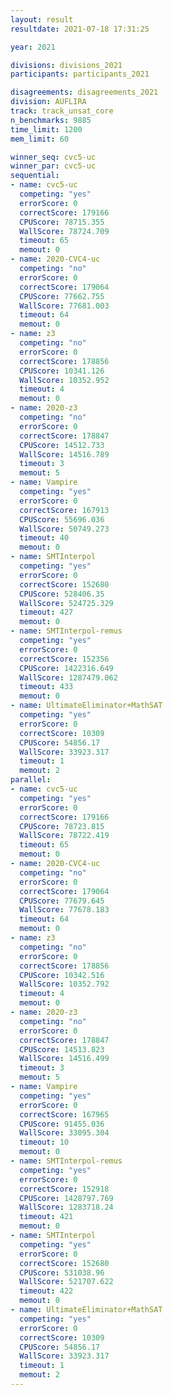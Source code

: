```yaml
---
layout: result
resultdate: 2021-07-18 17:31:25

year: 2021

divisions: divisions_2021
participants: participants_2021

disagreements: disagreements_2021
division: AUFLIRA
track: track_unsat_core
n_benchmarks: 9885
time_limit: 1200
mem_limit: 60

winner_seq: cvc5-uc
winner_par: cvc5-uc
sequential:
- name: cvc5-uc
  competing: "yes"
  errorScore: 0
  correctScore: 179166
  CPUScore: 78715.355
  WallScore: 78724.709
  timeout: 65
  memout: 0
- name: 2020-CVC4-uc
  competing: "no"
  errorScore: 0
  correctScore: 179064
  CPUScore: 77662.755
  WallScore: 77681.003
  timeout: 64
  memout: 0
- name: z3
  competing: "no"
  errorScore: 0
  correctScore: 178856
  CPUScore: 10341.126
  WallScore: 10352.952
  timeout: 4
  memout: 0
- name: 2020-z3
  competing: "no"
  errorScore: 0
  correctScore: 178847
  CPUScore: 14512.733
  WallScore: 14516.789
  timeout: 3
  memout: 5
- name: Vampire
  competing: "yes"
  errorScore: 0
  correctScore: 167913
  CPUScore: 55696.036
  WallScore: 50749.273
  timeout: 40
  memout: 0
- name: SMTInterpol
  competing: "yes"
  errorScore: 0
  correctScore: 152680
  CPUScore: 528406.35
  WallScore: 524725.329
  timeout: 427
  memout: 0
- name: SMTInterpol-remus
  competing: "yes"
  errorScore: 0
  correctScore: 152356
  CPUScore: 1422316.649
  WallScore: 1287479.062
  timeout: 433
  memout: 0
- name: UltimateEliminator+MathSAT
  competing: "yes"
  errorScore: 0
  correctScore: 10309
  CPUScore: 54856.17
  WallScore: 33923.317
  timeout: 1
  memout: 2
parallel:
- name: cvc5-uc
  competing: "yes"
  errorScore: 0
  correctScore: 179166
  CPUScore: 78723.815
  WallScore: 78722.419
  timeout: 65
  memout: 0
- name: 2020-CVC4-uc
  competing: "no"
  errorScore: 0
  correctScore: 179064
  CPUScore: 77679.645
  WallScore: 77678.183
  timeout: 64
  memout: 0
- name: z3
  competing: "no"
  errorScore: 0
  correctScore: 178856
  CPUScore: 10342.516
  WallScore: 10352.792
  timeout: 4
  memout: 0
- name: 2020-z3
  competing: "no"
  errorScore: 0
  correctScore: 178847
  CPUScore: 14513.823
  WallScore: 14516.499
  timeout: 3
  memout: 5
- name: Vampire
  competing: "yes"
  errorScore: 0
  correctScore: 167965
  CPUScore: 91455.036
  WallScore: 33095.304
  timeout: 10
  memout: 0
- name: SMTInterpol-remus
  competing: "yes"
  errorScore: 0
  correctScore: 152918
  CPUScore: 1428797.769
  WallScore: 1283718.24
  timeout: 421
  memout: 0
- name: SMTInterpol
  competing: "yes"
  errorScore: 0
  correctScore: 152680
  CPUScore: 531038.96
  WallScore: 521707.622
  timeout: 422
  memout: 0
- name: UltimateEliminator+MathSAT
  competing: "yes"
  errorScore: 0
  correctScore: 10309
  CPUScore: 54856.17
  WallScore: 33923.317
  timeout: 1
  memout: 2
---
```

